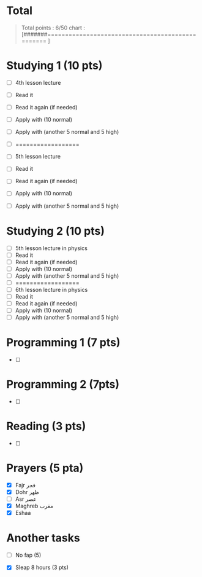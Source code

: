 # Total

> Total points : 6/50
> chart : [#######================================================= ]
# Studying 1 (10 pts)

- [ ] 4th lesson lecture
- [ ] Read it
- [ ] Read it again (if needed)
- [ ] Apply with (10 normal)
- [ ] Apply with (another 5 normal and 5 high)
- [ ] ==================
- [ ] 5th lesson lecture
- [ ] Read it
- [ ] Read it again (if needed)
- [ ] Apply with (10 normal)
- [ ] Apply with (another 5 normal and 5 high)


# Studying 2 (10 pts)

- [ ] 5th lesson lecture in physics
- [ ] Read it
- [ ] Read it again (if needed)
- [ ] Apply with (10 normal)
- [ ] Apply with (another 5 normal and 5 high)
- [ ] ==================
- [ ] 6th lesson lecture in physics
- [ ] Read it
- [ ] Read it again (if needed)
- [ ] Apply with (10 normal)
- [ ] Apply with (another 5 normal and 5 high)

# Programming 1 (7 pts)
- [ ] 

# Programming 2 (7pts)
- [ ] 

# Reading (3 pts)
- [ ] 

# Prayers (5 pta)
- [x] Fajr فجر
- [x] Dohr ظهر
- [ ] Asr عصر
- [x] Maghreb مغرب
- [x] Eshaa 

# Another tasks
- [ ] No fap (5)
- [x] Sleap 8 hours (3 pts)

